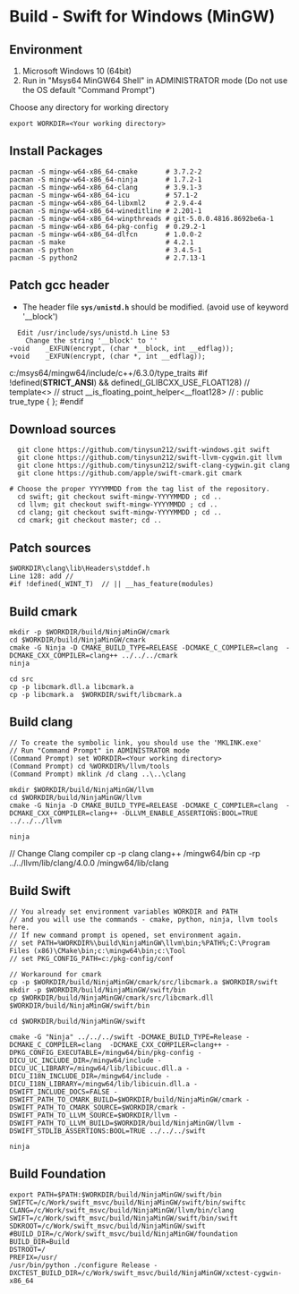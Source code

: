 # Build - Swift for Windows (MinGW)

Environment
----------------

1. Microsoft Windows 10 (64bit)
2. Run in "Msys64 MinGW64 Shell" in ADMINISTRATOR mode
   (Do not use the OS default "Command Prompt")

Choose any directory for working directory
```
export WORKDIR=<Your working directory>
```

Install Packages
----------------------
```
pacman -S mingw-w64-x86_64-cmake       # 3.7.2-2
pacman -S mingw-w64-x86_64-ninja       # 1.7.2-1
pacman -S mingw-w64-x86_64-clang       # 3.9.1-3
pacman -S mingw-w64-x86_64-icu         # 57.1-2
pacman -S mingw-w64-x86_64-libxml2     # 2.9.4-4
pacman -S mingw-w64-x86_64-wineditline # 2.201-1
pacman -S mingw-w64-x86_64-winpthreads # git-5.0.0.4816.8692be6a-1
pacman -S mingw-w64-x86_64-pkg-config  # 0.29.2-1
pacman -S mingw-w64-x86_64-dlfcn       # 1.0.0-2
pacman -S make                         # 4.2.1
pacman -S python                       # 3.4.5-1
pacman -S python2                      # 2.7.13-1
```

Patch gcc header
----------------
  
 - The header file **`sys/unistd.h`** should be modified. (avoid use of keyword '__block')
```
  Edit /usr/include/sys/unistd.h Line 53
    Change the string '__block' to ''
-void    _EXFUN(encrypt, (char *__block, int __edflag)); 
+void    _EXFUN(encrypt, (char *, int __edflag));
```
c:/msys64/mingw64/include/c++/6.3.0/type_traits
#if !defined(__STRICT_ANSI__) && defined(_GLIBCXX_USE_FLOAT128)
//  template<>
//    struct __is_floating_point_helper<__float128>
//    : public true_type { };
#endif

Download sources
----------------
```
  git clone https://github.com/tinysun212/swift-windows.git swift
  git clone https://github.com/tinysun212/swift-llvm-cygwin.git llvm
  git clone https://github.com/tinysun212/swift-clang-cygwin.git clang
  git clone https://github.com/apple/swift-cmark.git cmark

# Choose the proper YYYYMMDD from the tag list of the repository. 
  cd swift; git checkout swift-mingw-YYYYMMDD ; cd ..
  cd llvm; git checkout swift-mingw-YYYYMMDD ; cd ..
  cd clang; git checkout swift-mingw-YYYYMMDD ; cd ..
  cd cmark; git checkout master; cd ..
```

Patch sources
-------------
```
$WORKDIR\clang\lib\Headers\stddef.h
Line 128: add //
#if !defined(_WINT_T)  // || __has_feature(modules)
```

Build cmark
-----------
```
mkdir -p $WORKDIR/build/NinjaMinGW/cmark
cd $WORKDIR/build/NinjaMinGW/cmark
cmake -G Ninja -D CMAKE_BUILD_TYPE=RELEASE -DCMAKE_C_COMPILER=clang  -DCMAKE_CXX_COMPILER=clang++ ../../../cmark
ninja

cd src
cp -p libcmark.dll.a libcmark.a
cp -p libcmark.a  $WORKDIR/swift/libcmark.a
```

Build clang
-----------
```
// To create the symbolic link, you should use the 'MKLINK.exe'
// Run "Command Prompt" in ADMINISTRATOR mode
(Command Prompt) set WORKDIR=<Your working directory>
(Command Prompt) cd %WORKDIR%/llvm/tools
(Command Prompt) mklink /d clang ..\..\clang

mkdir $WORKDIR/build/NinjaMinGW/llvm
cd $WORKDIR/build/NinjaMinGW/llvm
cmake -G Ninja -D CMAKE_BUILD_TYPE=RELEASE -DCMAKE_C_COMPILER=clang  -DCMAKE_CXX_COMPILER=clang++ -DLLVM_ENABLE_ASSERTIONS:BOOL=TRUE ../../../llvm

ninja
```

// Change Clang compiler
cp -p clang clang++ /mingw64/bin
cp -rp ../../llvm/lib/clang/4.0.0 /mingw64/lib/clang



Build Swift
-----------
```
// You already set environment variables WORKDIR and PATH
// and you will use the commands - cmake, python, ninja, llvm tools here.
// If new command prompt is opened, set environment again.
// set PATH=%WORKDIR%\build\NinjaMinGW\llvm\bin;%PATH%;C:\Program Files (x86)\CMake\bin;c:\mingw64\bin;c:\Tool
// set PKG_CONFIG_PATH=c:/pkg-config/conf

// Workaround for cmark
cp -p $WORKDIR/build/NinjaMinGW/cmark/src/libcmark.a $WORKDIR/swift
mkdir -p $WORKDIR/build/NinjaMinGW/swift/bin		
cp $WORKDIR/build/NinjaMinGW/cmark/src/libcmark.dll $WORKDIR/build/NinjaMinGW/swift/bin		

cd $WORKDIR/build/NinjaMinGW/swift

cmake -G "Ninja" ../../../swift -DCMAKE_BUILD_TYPE=Release -DCMAKE_C_COMPILER=clang  -DCMAKE_CXX_COMPILER=clang++ -DPKG_CONFIG_EXECUTABLE=/mingw64/bin/pkg-config -DICU_UC_INCLUDE_DIR=/mingw64/include -DICU_UC_LIBRARY=/mingw64/lib/libicuuc.dll.a -DICU_I18N_INCLUDE_DIR=/mingw64/include -DICU_I18N_LIBRARY=/mingw64/lib/libicuin.dll.a -DSWIFT_INCLUDE_DOCS=FALSE -DSWIFT_PATH_TO_CMARK_BUILD=$WORKDIR/build/NinjaMinGW/cmark -DSWIFT_PATH_TO_CMARK_SOURCE=$WORKDIR/cmark -DSWIFT_PATH_TO_LLVM_SOURCE=$WORKDIR/llvm -DSWIFT_PATH_TO_LLVM_BUILD=$WORKDIR/build/NinjaMinGW/llvm -DSWIFT_STDLIB_ASSERTIONS:BOOL=TRUE ../../../swift

ninja
```

Build Foundation
----------------
```
export PATH=$PATH:$WORKDIR/build/NinjaMinGW/swift/bin
SWIFTC=/c/Work/swift_msvc/build/NinjaMinGW/swift/bin/swiftc 
CLANG=/c/Work/swift_msvc/build/NinjaMinGW/llvm/bin/clang 
SWIFT=/c/Work/swift_msvc/build/NinjaMinGW/swift/bin/swift 
SDKROOT=/c/Work/swift_msvc/build/NinjaMinGW/swift 
#BUILD_DIR=/c/Work/swift_msvc/build/NinjaMinGW/foundation
BUILD_DIR=Build
DSTROOT=/
PREFIX=/usr/ 
/usr/bin/python ./configure Release -DXCTEST_BUILD_DIR=/c/Work/swift_msvc/build/NinjaMinGW/xctest-cygwin-x86_64
```